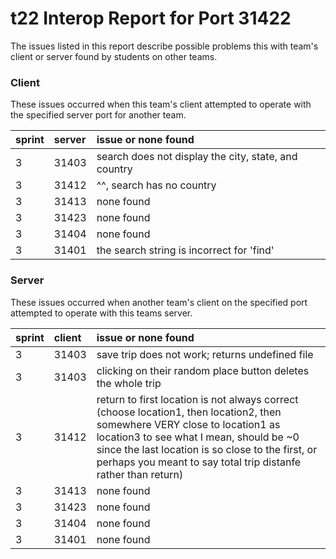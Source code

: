 # t22 Interop Report for Port 31422

The issues listed in this report describe possible problems this with team's client or server found by students on other teams.

### Client

These issues occurred when this team's client attempted to operate with the specified server port for another team.

| sprint | server | issue or none found |
| :--- | :--- | :--- |
| 3 | 31403 | search does not display the city, state, and country |
| 3 | 31412 | ^^, search has no country |
| 3 | 31413 | none found |
| 3 | 31423 | none found |
| 3 | 31404 | none found |
| 3 | 31401 | the search string is incorrect for 'find' |

### Server

These issues occurred when another team's client on the specified port attempted to operate with this teams server. 

| sprint | client | issue or none found |
| :--- | :--- | :--- |
| 3 | 31403 | save trip does not work; returns undefined file |
| 3 | 31403 | clicking on their random place button deletes the whole trip |
| 3 | 31412 | return to first location is not always correct (choose location1, then location2, then somewhere VERY close to location1 as location3 to see what I mean, should be ~0 since the last location is so close to the first, or perhaps you meant to say total trip distanfe rather than return)|
| 3 | 31413 | none found |
| 3 | 31423 | none found |
| 3 | 31404 | none found |
| 3 | 31401 | none found |

